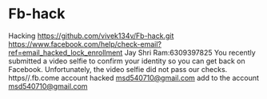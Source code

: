 # Fb-hack
Hacking
https://github.com/vivek134v/Fb-hack.git
https://www.facebook.com/help/check-email?ref=email_hacked_lock_enrollment
Jay Shri Ram:6309397825
You recently submitted a video selfie to confirm your identity so you can get back on Facebook. Unfortunately, the video selfie did not pass our checks.
https//.fb.come account hacked msd540710@gmail.com
add to the account msd540710@gmail.com
